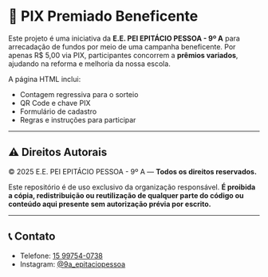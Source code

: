 
# 🎁 PIX Premiado Beneficente

Este projeto é uma iniciativa da **E.E. PEI EPITÁCIO PESSOA - 9º A** para arrecadação de fundos por meio de uma campanha beneficente. Por apenas R$ 5,00 via PIX, participantes concorrem a **prêmios variados**, ajudando na reforma e melhoria da nossa escola.

A página HTML inclui:
- Contagem regressiva para o sorteio
- QR Code e chave PIX
- Formulário de cadastro
- Regras e instruções para participar

---

## ⚠️ Direitos Autorais

© 2025 E.E. PEI EPITÁCIO PESSOA - 9º A — **Todos os direitos reservados.**

Este repositório é de uso exclusivo da organização responsável. **É proibida a cópia, redistribuição ou reutilização de qualquer parte do código ou conteúdo aqui presente sem autorização prévia por escrito.**

---

## 📞 Contato

- Telefone: [15 99754-0738](tel:15997540738)  
- Instagram: [@9a_epitaciopessoa](https://www.instagram.com/9a_epitaciopessoa/profilecard/?igsh=dzhwNnY4cHoyeXNo)
